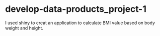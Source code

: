 # develop-data-products_project-1
I used shiny to creat an application to calculate BMI value based on body weight and height.
